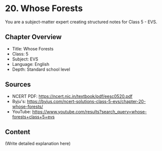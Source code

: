 # 20. Whose Forests

You are a subject-matter expert creating structured notes for Class 5 - EVS.

## Chapter Overview
- Title: Whose Forests
- Class: 5
- Subject: EVS
- Language: English
- Depth: Standard school level

## Sources
- NCERT PDF: https://ncert.nic.in/textbook/pdf/eesc0520.pdf
- Byju's: https://byjus.com/ncert-solutions-class-5-evs/chapter-20-whose-forests/
- YouTube: https://www.youtube.com/results?search_query=whose-forests+class+5+evs

## Content
(Write detailed explanation here)

